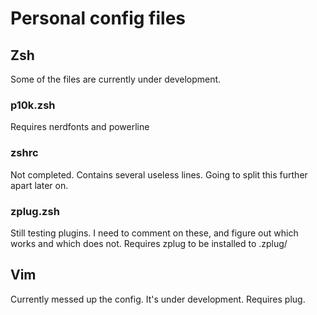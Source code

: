 # Personal config files

## Zsh
Some of the files are currently under development.

### p10k.zsh
Requires nerdfonts and powerline

### zshrc
Not completed. Contains several useless lines. Going to split this further apart later on.

### zplug.zsh
Still testing plugins. I need to comment on these, and figure out which works and which does not.
Requires zplug to be installed to .zplug/


## Vim
Currently messed up the config. It's under development.
Requires plug.
